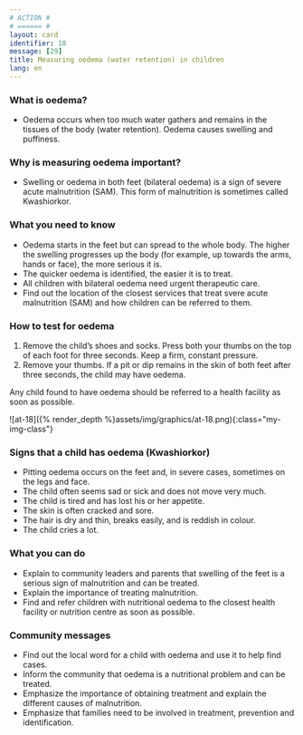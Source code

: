 ```yaml
---
# ACTION #
# ====== #
layout: card
identifier: 18
message: [29]
title: Measuring oedema (water retention) in children
lang: en
---
```


### What is oedema?

- Oedema occurs when too much water gathers and remains in the tissues of the body (water retention). Oedema causes swelling and puffiness.

### Why is measuring oedema important?

- Swelling or oedema in both feet (bilateral oedema) is a sign of severe acute malnutrition (SAM). This form of malnutrition is sometimes called Kwashiorkor.

### What you need to know

- Oedema starts in the feet but can spread to the whole body. The higher the swelling progresses up the body (for example, up towards the arms, hands or face), the more serious it is.
-	The quicker oedema is identified, the easier it is to treat.
-	All children with bilateral oedema need urgent therapeutic care.
- Find out the location of the closest services that treat svere acute malnutrition (SAM) and how children can be referred to them.

### How to test for oedema

1. Remove the child’s shoes and socks. Press both your thumbs on the top of each foot for three seconds. Keep a firm, constant pressure.
2. Remove your thumbs. If a pit or dip remains in the skin of both feet after three seconds, the child may have oedema.

Any child found to have oedema should be referred to a health facility as soon as possible.

![at-18]({% render_depth %}assets/img/graphics/at-18.png){:class="my-img-class"}

### Signs that a child has oedema (Kwashiorkor)

-	Pitting oedema occurs on the feet and, in severe cases, sometimes on the legs and face.
-	The child often seems sad or sick and does not move very much.
-	The child is tired and has lost his or her appetite.
-	The skin is often cracked and sore.
-	The hair is dry and thin, breaks easily, and is reddish in colour.
-	The child cries a lot.

### What you can do 

- Explain to community leaders and parents that swelling of the feet is a serious sign of malnutrition and can be treated.
- Explain the importance of treating malnutrition.
- Find and refer children with nutritional oedema to the closest health facility or nutrition centre as soon as possible.

### Community messages
-	Find out the local word for a child with oedema and use it to help find cases.
-	Inform the community that oedema is a nutritional problem and can be treated.
-	Emphasize the importance of obtaining treatment and explain the different causes of malnutrition.
-	Emphasize that families need to be involved in treatment, prevention and identification.
